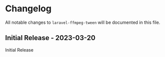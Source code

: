 # Changelog

All notable changes to `laravel-ffmpeg-tween` will be documented in this file.

## Initial Release - 2023-03-20

Initial Release
